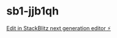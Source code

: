 # sb1-jjb1qh

[Edit in StackBlitz next generation editor ⚡️](https://stackblitz.com/~/github.com/aleks44ai/sb1-jjb1qh)